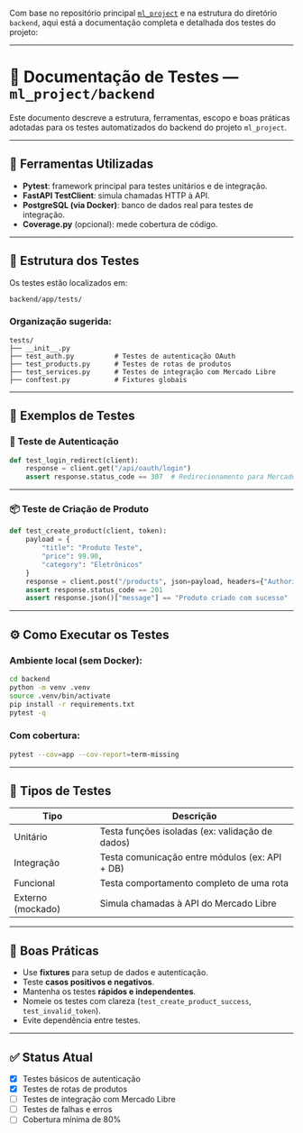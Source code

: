 Com base no repositório principal [`ml_project`](https://github.com/aluiziorenato/ml_project) e na estrutura do diretório `backend`, aqui está a documentação completa e detalhada dos testes do projeto:

---

# 🧪 Documentação de Testes — `ml_project/backend`

Este documento descreve a estrutura, ferramentas, escopo e boas práticas adotadas para os testes automatizados do backend do projeto `ml_project`.

---

## 🧰 Ferramentas Utilizadas

- **Pytest**: framework principal para testes unitários e de integração.
- **FastAPI TestClient**: simula chamadas HTTP à API.
- **PostgreSQL (via Docker)**: banco de dados real para testes de integração.
- **Coverage.py** (opcional): mede cobertura de código.

---

## 📁 Estrutura dos Testes

Os testes estão localizados em:

```
backend/app/tests/
```

### Organização sugerida:

```
tests/
├── __init__.py
├── test_auth.py          # Testes de autenticação OAuth
├── test_products.py      # Testes de rotas de produtos
├── test_services.py      # Testes de integração com Mercado Libre
├── conftest.py           # Fixtures globais
```

---

## 🧪 Exemplos de Testes

### 🔐 Teste de Autenticação

```python
def test_login_redirect(client):
    response = client.get("/api/oauth/login")
    assert response.status_code == 307  # Redirecionamento para Mercado Libre
```

---

### 📦 Teste de Criação de Produto

```python
def test_create_product(client, token):
    payload = {
        "title": "Produto Teste",
        "price": 99.90,
        "category": "Eletrônicos"
    }
    response = client.post("/products", json=payload, headers={"Authorization": f"Bearer {token}"})
    assert response.status_code == 201
    assert response.json()["message"] == "Produto criado com sucesso"
```

---

## ⚙️ Como Executar os Testes

### Ambiente local (sem Docker):

```bash
cd backend
python -m venv .venv
source .venv/bin/activate
pip install -r requirements.txt
pytest -q
```

### Com cobertura:

```bash
pytest --cov=app --cov-report=term-missing
```

---

## 🧪 Tipos de Testes

| Tipo              | Descrição                                      |
|-------------------|-----------------------------------------------|
| Unitário          | Testa funções isoladas (ex: validação de dados) |
| Integração        | Testa comunicação entre módulos (ex: API + DB) |
| Funcional         | Testa comportamento completo de uma rota       |
| Externo (mockado) | Simula chamadas à API do Mercado Libre         |

---

## 🧱 Boas Práticas

- Use **fixtures** para setup de dados e autenticação.
- Teste **casos positivos e negativos**.
- Mantenha os testes **rápidos e independentes**.
- Nomeie os testes com clareza (`test_create_product_success`, `test_invalid_token`).
- Evite dependência entre testes.

---

## ✅ Status Atual

- [x] Testes básicos de autenticação
- [x] Testes de rotas de produtos
- [ ] Testes de integração com Mercado Libre
- [ ] Testes de falhas e erros
- [ ] Cobertura mínima de 80%
